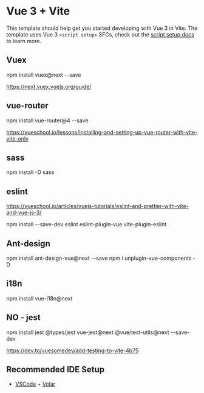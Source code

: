 # Vue 3 + Vite

This template should help get you started developing with Vue 3 in Vite. The template uses Vue 3 `<script setup>` SFCs, check out the [script setup docs](https://v3.vuejs.org/api/sfc-script-setup.html#sfc-script-setup) to learn more.

## Vuex
  
npm install vuex@next --save

https://next.vuex.vuejs.org/guide/

## vue-router

npm install vue-router@4 --save

https://vueschool.io/lessons/installing-and-setting-up-vue-router-with-vite-vite-only

## sass

npm install -D sass

## eslint
https://vueschool.io/articles/vuejs-tutorials/eslint-and-prettier-with-vite-and-vue-js-3/

npm install --save-dev eslint eslint-plugin-vue vite-plugin-eslint

## Ant-design

npm install ant-design-vue@next --save
npm i unplugin-vue-components -D

## i18n

npm install vue-i18n@next

## NO - jest

npm install jest @types/jest vue-jest@next @vue/test-utils@next --save-dev

https://dev.to/vuesomedev/add-testing-to-vite-4b75

## Recommended IDE Setup


- [VSCode](https://code.visualstudio.com/) + [Volar](https://marketplace.visualstudio.com/items?itemName=johnsoncodehk.volar)
